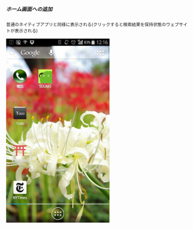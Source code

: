 ##### ホーム画面への追加

<small>普通のネイティブアプリと同様に表示される(クリックすると検索結果を保持状態のウェブサイトが表示される)</small>

<img src="resources/img/screenshot_02.png" height=500px>

